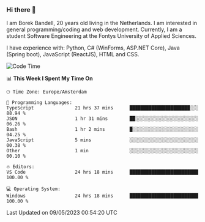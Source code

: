 ### Hi there 👋

I am Borek Bandell, 20 years old living in the Netherlands. I am interested in general programming/coding and web development. Currently, I am a student Software Engineering at the Fontys University of Applied Sciences.

I have experience with: Python, C# (WinForms, ASP.NET Core), Java (Spring boot), JavaScript (ReactJS), HTML and CSS.

<!--START_SECTION:waka-->
![Code Time](http://img.shields.io/badge/Code%20Time-553%20hrs%2053%20mins-blue)

📊 **This Week I Spent My Time On** 

```text
🕑︎ Time Zone: Europe/Amsterdam

💬 Programming Languages: 
TypeScript               21 hrs 37 mins      ██████████████████████░░░   88.94 % 
JSON                     1 hr 31 mins        ██░░░░░░░░░░░░░░░░░░░░░░░   06.26 % 
Bash                     1 hr 2 mins         █░░░░░░░░░░░░░░░░░░░░░░░░   04.25 % 
JavaScript               5 mins              ░░░░░░░░░░░░░░░░░░░░░░░░░   00.38 % 
Other                    1 min               ░░░░░░░░░░░░░░░░░░░░░░░░░   00.10 % 

🔥 Editors: 
VS Code                  24 hrs 18 mins      █████████████████████████   100.00 % 

💻 Operating System: 
Windows                  24 hrs 18 mins      █████████████████████████   100.00 % 
```


 Last Updated on 09/05/2023 00:54:20 UTC
<!--END_SECTION:waka-->

<!--**tcBorek2002/tcBorek2002** is a ✨ _special_ ✨ repository because its `README.md` (this file) appears on your GitHub profile.

Here are some ideas to get you started:

- 🔭 I’m currently working on ...
- 🌱 I’m currently learning ...
- 👯 I’m looking to collaborate on ...
- 🤔 I’m looking for help with ...
- 💬 Ask me about ...
- 📫 How to reach me: ...
- 😄 Pronouns: ...
- ⚡ Fun fact: ...
-->
